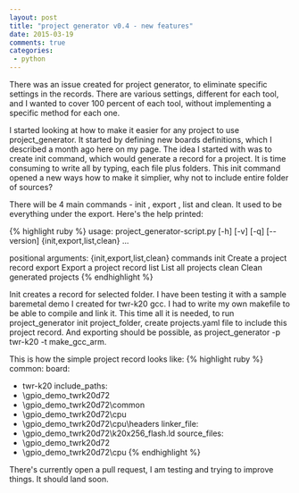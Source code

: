 ```yaml
---
layout: post
title: "project generator v0.4 - new features"
date: 2015-03-19
comments: true
categories:
 - python
---
```


There was an issue created for project generator, to eliminate specific settings in the records. There are various settings, different for each tool, and I wanted to cover 100 percent of each tool, without implementing a specific method for each one.

I started looking at how to make it easier for any project to use project_generator. It started by defining new boards definitions, which I described a month ago here on my page. The idea I started with was to create init command, which would generate a record for a project. It is time consuming to write all by typing, each file plus folders. This init command opened a new ways how to make it simplier, why not to include entire folder of sources?

There will be 4 main commands - init , export , list and clean. It used to be everything under the export. Here's the help printed:

{% highlight ruby %}
usage: project_generator-script.py [-h] [-v] [-q] [--version]
                                   {init,export,list,clean} ...

positional arguments:
  {init,export,list,clean}
                        commands
    init                Create a project record
    export              Export a project record
    list                List all projects
    clean               Clean generated projects
{% endhighlight %}

Init creates a record for selected folder. I have been testing it with a sample baremetal demo I created for twr-k20 gcc. I had to write my own makefile to be able to compile and link it. This time all it is needed, to run project_generator init project_folder, create projects.yaml file to include this project record. And exporting should be possible, as project_generator -p twr-k20 -t make_gcc_arm.

This is how the simple project record looks like:
{% highlight ruby %}
common:
  board:
  - twr-k20
  include_paths:
  - \gpio_demo_twrk20d72
  - \gpio_demo_twrk20d72\common
  - \gpio_demo_twrk20d72\cpu
  - \gpio_demo_twrk20d72\cpu\headers
  linker_file:
  - \gpio_demo_twrk20d72\k20x256_flash.ld
  source_files:
  - \gpio_demo_twrk20d72
  - \gpio_demo_twrk20d72\cpu
{% endhighlight %}

There's currently open a pull request, I am testing and trying to improve things. It should land soon.
